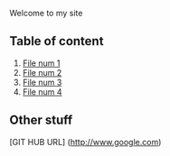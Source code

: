 Welcome to my site

## Table of content


1. [File num 1](file1.md)
1. [File num 2](file2.md)
1. [File num 3](file3.md)
1. [File num 4](V1/doc.md)

## Other stuff

[GIT HUB URL] (http://www.google.com)
